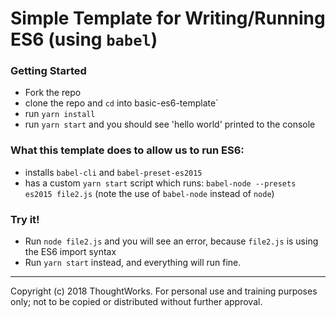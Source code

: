 # Simple Template for Writing/Running ES6 (using `babel`)

### Getting Started
- Fork the repo
- clone the repo and `cd` into basic-es6-template`
- run `yarn install`
- run `yarn start` and you should see 'hello world' printed to the console 

### What this template does to allow us to run ES6:
- installs `babel-cli` and `babel-preset-es2015`
- has a custom `yarn start` script which runs: `babel-node --presets es2015 file2.js` (note the use of `babel-node` instead of `node`)

### Try it!
- Run `node file2.js` and you will see an error, because `file2.js` is using the ES6 import syntax
- Run `yarn start` instead, and everything will run fine.

---
Copyright (c) 2018 ThoughtWorks. For personal use and training purposes only; not to be copied or distributed without further approval.
